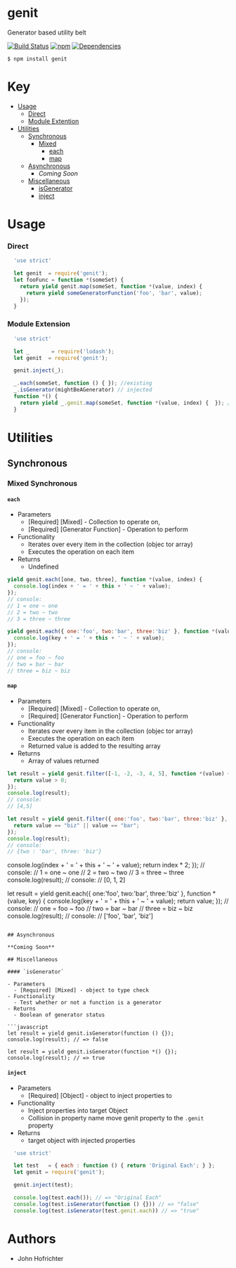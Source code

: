 # genit

Generator based utility belt

[![Build Status](https://travis-ci.org/fleekjs/genit.svg?branch=master)](https://travis-ci.org/fleekjs/genit) [![npm](https://img.shields.io/npm/l/express.svg)](https://github.com/fleekjs/genit/blob/master/LICENSE)  [![Dependencies](https://img.shields.io/david/fleekjs/genit.svg)](https://david-dm.org/fleekjs/genit)

`$ npm install genit`

# Key

- [Usage](#usage)
  - [Direct](#direct)
  - [Module Extention](#moduleextension)
- [Utilities](#utilities)
  - [Synchronous](#Synchronous)
    - [Mixed](#mixed-synchronous)
      - [each](#each)
      - [map](#map)
  - [Asynchronous](#Synchronous)
    - _Coming Soon_
  - [Miscellaneous](#miscellaneous)
    - [isGenerator](#isgenerator)
    - [inject](#inject)

# Usage

### Direct

```javascript
  'use strict'

  let genit  = require('genit');
  let fooFunc = function *(someSet) {
    return yield genit.map(someSet, function *(value, index) {
      return yield someGeneratorFunction('foo', 'bar', value);  
    });
  }
```

### Module Extension

```javascript
  'use strict'

  let _       = require('lodash');
  let genit  = require('genit');

  genit.inject(_);

  _.each(someSet, function () { }); //existing
  _.isGenerator(mightBeAGenerator) // injected
  function *() {
    return yield _.genit.map(someSet, function *(value, index) {  }); // injected to .genit property (name collision)
  }
```


# Utilities

## Synchronous

### Mixed Synchronous

#### `each`

- Parameters
  - [Required] [Mixed] - Collection to operate on,
  - [Required] [Generator Function] - Operation to perform
- Functionality
  - Iterates over every item in the collection (objec tor array)
  - Executes the operation on each item
- Returns
  - Undefined

```javascript
yield genit.each([one, two, three], function *(value, index) {
  console.log(index + ' = ' + this + ' ~ ' + value);
});
// console:
// 1 = one ~ one
// 2 = two ~ two
// 3 = three ~ three

yield genit.each({ one:'foo', two:'bar', three:'biz' }, function *(value, key) {
  console.log(key + ' = ' + this + ' ~ ' + value);
});
// console:
// one = foo ~ foo
// two = bar ~ bar
// three = biz ~ biz
```

#### `map`

- Parameters
  - [Required] [Mixed] - Collection to operate on,
  - [Required] [Generator Function] - Operation to perform
- Functionality
  - Iterates over every item in the collection (objec tor array)
  - Executes the operation on each item
  - Returned value is added to the resulting array
- Returns
  - Array of values returned

```javascript
let result = yield genit.filter([-1, -2, -3, 4, 5], function *(value) {
  return value > 0;
});
console.log(result);
// console:
// [4,5]

let result = yield genit.filter({ one:'foo', two:'bar', three:'biz' }, function *(value, key) {
  return value == "biz" || value == "bar";
});
console.log(result);
// console:
// {two : 'bar', three: 'biz'}
```
  console.log(index + ' = ' + this + ' ~ ' + value);
  return index * 2;
});
// console:
// 1 = one ~ one
// 2 = two ~ two
// 3 = three ~ three
console.log(result);
// console:
// [0, 1, 2]

let result = yield genit.each({ one:'foo', two:'bar', three:'biz' }, function *(value, key) {
  console.log(key + ' = ' + this + ' ~ ' + value);
  return value;
});
// console:
// one = foo ~ foo
// two = bar ~ bar
// three = biz ~ biz
console.log(result);
// console:
// ['foo', 'bar', 'biz']
```

## Asynchronous

**Coming Soon**

## Miscellaneous

#### `isGenerator`

- Parameters
  - [Required] [Mixed] - object to type check
- Functionality
  - Test whether or not a function is a generator
- Returns
  - Boolean of generator status

```javascript
let result = yield genit.isGenerator(function () {});
console.log(result); // => false

let result = yield genit.isGenerator(function *() {});
console.log(result); // => true
```

#### `inject`

- Parameters
  - [Required] [Object] - object to inject properties to
- Functionality
  - Inject properties into target Object
  - Collision in property name move genit property to the `.genit` property
- Returns
  - target object with injected properties

```javascript
  'use strict'

  let test   = { each : function () { return 'Original Each'; } };
  let genit = require('genit');

  genit.inject(test);

  console.log(test.each()); // => "Original Each"
  console.log(test.isGenerator(function () {})) // => "false"
  console.log(test.isGenerator(test.genit.each)) // => "true"
   ```

# Authors

- John Hofrichter
